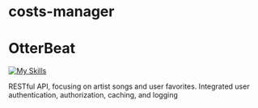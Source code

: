 # costs-manager
#	OtterBeat  

[![My Skills](https://skillicons.dev/icons?i=js,nodejs,express,mongodb&theme=light)](https://skillicons.dev)

RESTful API, focusing on artist songs and user favorites. Integrated user authentication, authorization, caching, and logging 
 
 
